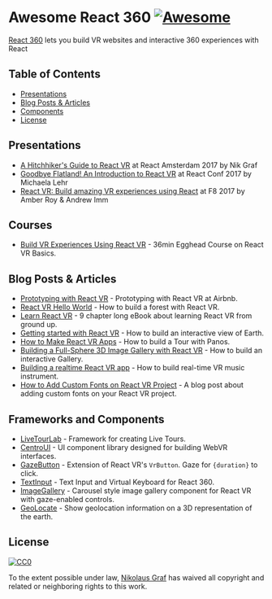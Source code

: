 # Awesome React 360 [![Awesome](https://cdn.rawgit.com/sindresorhus/awesome/d7305f38d29fed78fa85652e3a63e154dd8e8829/media/badge.svg)](https://github.com/sindresorhus/awesome)

[React 360](https://facebook.github.io/react-360/) lets you build VR websites and interactive 360 experiences with React

## Table of Contents

- [Presentations](https://github.com/nikgraf/awesome-react-vr#presentations)
- [Blog Posts & Articles](https://github.com/nikgraf/awesome-react-vr#blog-posts--articles)
- [Components](https://github.com/nikgraf/awesome-react-vr#frameworks-and-components)
- [License](https://github.com/nikgraf/awesome-react-vr#license)

## Presentations

- [A Hitchhiker's Guide to React VR](https://www.youtube.com/watch?v=eYTlTzrNVjw) at React Amsterdam 2017 by Nik Graf
- [Goodbye Flatland! An Introduction to React VR](https://www.youtube.com/watch?v=CtVo3z_o9Rw&index=22&list=PLb0IAmt7-GS3fZ46IGFirdqKTIxlws7e0) at React Conf 2017 by Michaela Lehr
- [React VR: Build amazing VR experiences using React](https://developers.facebook.com/videos/f8-2017/react-vr-build-amazing-vr-experiences-using-react/) at F8 2017 by Amber Roy & Andrew Imm

## Courses

- [Build VR Experiences Using React VR](https://egghead.io/courses/build-virtual-reality-experiences-using-react-vr) - 36min Egghead Course on React VR Basics.

## Blog Posts & Articles

- [Prototyping with React VR](https://medium.com/airbnb-engineering/prototyping-with-react-vr-4d5ab91b6f5a) - Prototyping with React VR at Airbnb.
- [React VR Hello World](https://github.com/nikgraf/webvr-experiments/blob/master/README.md) - How to build a forest with React VR.
- [Learn React VR](https://medium.com/coding-artist/tagged/virtual-reality) - 9 chapter long eBook about learning React VR from ground up.
- [Getting started with React VR](https://www.pluralsight.com/guides/front-end-javascript/getting-started-with-react-vr) - How to build an interactive view of Earth.
- [How to Make React VR Apps](https://dzone.com/articles/how-to-make-react-vr-apps) - How to build a Tour with Panos.
- [Building a Full-Sphere 3D Image Gallery with React VR](https://www.sitepoint.com/building-a-full-sphere-3d-image-gallery-with-react-vr/) - How to build an interactive Gallery.
- [Building a realtime React VR app](https://blog.pusher.com/building-a-realtime-react-vr-app/) - How to build real-time VR music instrument.
- [How to Add Custom Fonts on React VR Project](https://medium.com/@zvona/how-to-add-custom-fonts-on-react-vr-project-246c1a9b2984) - A blog post about adding custom fonts on your React VR project.

## Frameworks and Components

- [LiveTourLab](https://github.com/livetourlab/live-tour-lab) - Framework for creating Live Tours.
- [CentroUI](https://github.com/Centroida/CentroUI) - UI component library designed for building WebVR interfaces.
- [GazeButton](https://github.com/mathdroid/react-vr-gaze-button) - Extension of React VR's `VrButton`. Gaze for `{duration}` to click.
- [TextInput](https://github.com/danielbuechele/react-360-keyboard) - Text Input and Virtual Keyboard for React 360.
- [ImageGallery](https://github.com/peterlazzarino/react-vr-image-gallery) - Carousel style image gallery component for React VR with gaze-enabled controls.
- [GeoLocate](https://github.com/peterlazzarino/react-vr-geolocate) - Show geolocation information on a 3D representation of the earth.

## License

[![CC0](http://mirrors.creativecommons.org/presskit/buttons/88x31/svg/cc-zero.svg)](https://creativecommons.org/publicdomain/zero/1.0/)

To the extent possible under law, [Nikolaus Graf](https://github.com/nikgraf/) has waived all copyright and related or neighboring rights to this work.

